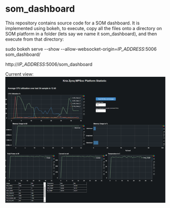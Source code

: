 # som_dashboard
This repository contains source code for a SOM dashboard. It is implemented using bokeh, to execute, copy all the files onto a directory on SOM platform in a folder (lets say we name it som_dashboard), and then execute from that directory:

sudo bokeh serve --show --allow-websocket-origin=*IP_ADDRESS*:5006 som_dashboard/

http://*IP_ADDRESS*:5006/som_dashboard


Current view:
![Alt text](screenshot.PNG?raw=true "Title")
